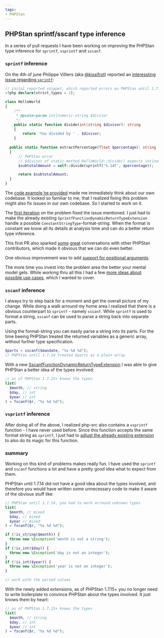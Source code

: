 ```yaml
---
tags:
- PHPStan
---
```



## PHPStan sprintf/sscanf type inference

In a series of pull requests I have been working on improving the PHPStan type inference for `sprintf`, `vsprintf` and `sscanf`.

### `sprintf` inference

On the 4th of june Philippe Villiers (aka [@kissifrot](https://github.com/kissifrot)) reported an [interessting issue regarding `sprintf`](https://github.com/phpstan/phpstan/issues/7387):

```php
// inital reported snippet, which reported errors on PHPStan until 1.7.14
<?php declare(strict_types = 1);

class HelloWorld
{
	/**
	 * @psalm-param int|numeric-string $divisor
	 */
	public static function divide(int|string $divisor): string
	{
		return 'You divided by ' . $divisor;
	}
	
  public static function extractPercentage(float $percentage): string
  {
      // PHPStan error
      // $divisor of static method HelloWorld::divide() expects int|numeric-string, non-empty-string given.
      $subtotalAmount = self::divide(sprintf('%.14F', $percentage));

      return $subtotalAmount;
  }
}
```

The [code example he provided](https://phpstan.org/r/546a013a-1028-41d6-9256-2528c6123498) made me immediately think about our own codebase.
It looked so familiar to me, that I realized fixing this problem might also fix issues in our own codebase. So I started to work on it.

The [first iteration](https://github.com/phpstan/phpstan-src/pull/1410) on the problem fixed the issue mentioned.
I just had to make the already existing `SprintfFunctionDynamicReturnTypeExtension` handle a possible `ConstantStringType`-format-string.
When the format is constant we know all its details at analysis time and can do a better return type inference.

This first PR also sparked [some](https://github.com/phpstan/phpstan-src/pull/1410#issuecomment-1152123657) [great](https://github.com/phpstan/phpstan-src/pull/1410#issuecomment-1152131750) conversations with other PHPStan contributors,
which made it obvious that we can do even better.

One obvious improvement was to add [support for positional arguments](https://github.com/phpstan/phpstan-src/pull/1437).

The more time you invest into the problem area the better your mental model gets.
While working thru all this I had a few [more ideas about possible use cases](https://github.com/phpstan/phpstan-src/pull/1440), which I wanted to cover.

### `sscanf` inference

I always try to step back for a moment and get the overall picture of my change. While doing a walk arround my home area I realized that there is a obvious counterpart to `sprintf` - namely `sscanf`.
While `sprintf` is used to format a string, `sscanf` can be used to parse a string back into separate parts.

Using the format-string you can easily parse a string into its parts.
For the time beeing PHPStan treated the returned variables as a generic array, without further type specification.

```php
$parts = sscanf($mandate, "%s %d %d");
// PHPStan until 1.7.14 treated $parts as a plain array
```

With a new [SscanfFunctionDynamicReturnTypeExtension](https://github.com/phpstan/phpstan-src/pull/1434) I was able to give PHPStan a better idea of the types involved:

```php
// as of PHPStan 1.7.15+ knows the types
list(
  $month, // string
  $day, // int
  $year // int
) = fscanf($r, "%s %d %d");
```

### `vsprintf` inference

After doing all of the above, I realized php-src also contains a `vsprintf` function -  I have never used before.
Since this function accepts the same format string as `sprintf`, I just had to [adjust the already existing extension](https://github.com/phpstan/phpstan-src/pull/1441) to also do its magic for this function.


### summary

Working on this kind of problems makes really fun. I have used the `sprintf` and `sscanf` functions a lot and have a pretty good idea what to expect from them.

PHPStan until 1.7.14 did not have a good idea about the types involved, and therefore you would have written some unnecessary code to make it aware of the obvious stuff like:
```php
// PHPStan until 1.7.14, you had to work arround unknown types
list(
  $month, // mixed
  $day, // mixed
  $year // mixed
) = fscanf($r, "%s %d %d");

if (!is_string($month)) {
  throw new \Exception('month is not a string');
}
if (!is_int($day)) {
  throw new \Exception('day is not an integer');
}
if (!is_int($year)) {
  throw new \Exception('year is not an integer');
}

// work with the parsed values
```

With the newly added extensions, as of PHPStan 1.7.15+ you no longer need to write boilerplate to convince PHPStan about the types involved.
It just knows them by heart:

```php
// as of PHPStan 1.7.15+ knows the types
list(
  $month, // string
  $day, // int
  $year // int
) = fscanf($r, "%s %d %d");
```
